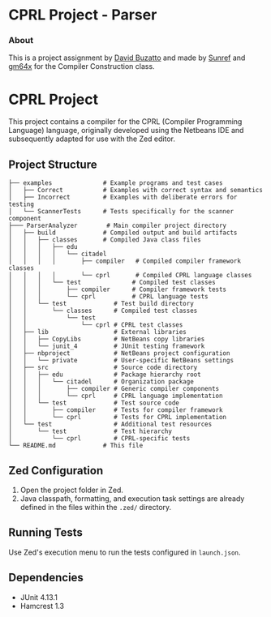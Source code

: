 # CPRL Project - Parser
### About
 This is a project assignment by <a href="https://github.com/davidbuzatto">David Buzatto</a> and made by <a href="https://github.com/Sunref">Sunref</a> and <a href="https://github.com/gm64x">gm64x</a> for the Compiler Construction class.

# CPRL Project

This project contains a compiler for the CPRL (Compiler Programming Language) language, originally developed using the Netbeans IDE and subsequently adapted for use with the Zed editor.

## Project Structure

```
├── examples              # Example programs and test cases
│   ├── Correct           # Examples with correct syntax and semantics
│   ├── Incorrect         # Examples with deliberate errors for testing
│   └── ScannerTests      # Tests specifically for the scanner component
├─── ParserAnalyzer        # Main compiler project directory
│   ├── build             # Compiled output and build artifacts
│   │   ├── classes       # Compiled Java class files
│   │   │   ├── edu
│   │   │   │   └── citadel
│   │   │   │       ├── compiler   # Compiled compiler framework classes
│   │   │   │       └── cprl       # Compiled CPRL language classes
│   │   │   └── test              # Compiled test classes
│   │   │       ├── compiler      # Compiler framework tests
│   │   │       └── cprl          # CPRL language tests
│   │   └── test             # Test build directory
│   │       └── classes      # Compiled test classes
│   │           └── test
│   │               └── cprl # CPRL test classes
│   ├── lib                  # External libraries
│   │   ├── CopyLibs         # NetBeans copy libraries
│   │   └── junit_4          # JUnit testing framework
│   ├── nbproject            # NetBeans project configuration
│   │   └── private          # User-specific NetBeans settings
│   ├── src                  # Source code directory
│   │   ├── edu              # Package hierarchy root
│   │   │   └── citadel      # Organization package
│   │   │       ├── compiler # Generic compiler components
│   │   │       └── cprl     # CPRL language implementation
│   │   └── test             # Test source code
│   │       ├── compiler     # Tests for compiler framework
│   │       └── cprl         # Tests for CPRL implementation
│   └── test                 # Additional test resources
│       └── test             # Test hierarchy
│           └── cprl         # CPRL-specific tests
└── README.md             # This file
```

## Zed Configuration

1.  Open the project folder in Zed.
2.  Java classpath, formatting, and execution task settings are already defined in the files within the `.zed/` directory.

## Running Tests

Use Zed's execution menu to run the tests configured in `launch.json`.

## Dependencies

-   JUnit 4.13.1
-   Hamcrest 1.3
